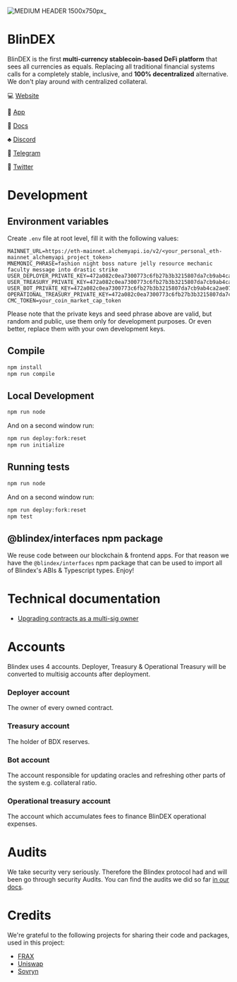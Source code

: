 ![MEDIUM HEADER 1500x750px_](https://user-images.githubusercontent.com/1577655/147810830-1b200126-47d1-4a78-a95a-45a8c8a105cc.png)

# BlinDEX

BlinDEX is the first **multi-currency stablecoin-based DeFi platform** that sees all currencies as equals.
Replacing all traditional financial systems calls for a completely stable, inclusive, and **100% decentralized** alternative. We don't play around with centralized collateral.

💻 [Website](https://blindex.io)

📱 [App](https://app.blindex.io/)

📜 [Docs](https://docs.blindex.io/)

♣️ [Discord](https://discord.gg/dbN2bmJ42u)

💬 [Telegram](https://t.me/BlinDEXio)

🤳 [Twitter](https://twitter.com/BlinDEXio)

# Development

## Environment variables

Create `.env` file at root level, fill it with the following values:

```
MAINNET_URL=https://eth-mainnet.alchemyapi.io/v2/<your_personal_eth-mainnet_alchemyapi_project_token>
MNEMONIC_PHRASE=fashion night boss nature jelly resource mechanic faculty message into drastic strike
USER_DEPLOYER_PRIVATE_KEY=472a082c0ea7300773c6fb27b3b3215807da7cb9ab4ca2ae0763eb5deb10725d
USER_TREASURY_PRIVATE_KEY=472a082c0ea7300773c6fb27b3b3215807da7cb9ab4ca2ae0763eb5deb10725d
USER_BOT_PRIVATE_KEY=472a082c0ea7300773c6fb27b3b3215807da7cb9ab4ca2ae0763eb5deb10725d
OPERATIONAL_TREASURY_PRIVATE_KEY=472a082c0ea7300773c6fb27b3b3215807da7cb9ab4ca2ae0763eb5deb10725d
CMC_TOKEN=your_coin_market_cap_token
```

Please note that the private keys and seed phrase above are valid, but random and public, use them only for development purposes. Or even better, replace them with your own development keys.

## Compile

```bash
npm install
npm run compile
```

## Local Development

```bash
npm run node
```

And on a second window run:

```bash
npm run deploy:fork:reset
npm run initialize
```

## Running tests

```bash
npm run node
```

And on a second window run:

```bash
npm run deploy:fork:reset
npm test
```

## @blindex/interfaces npm package

We reuse code between our blockchain & frontend apps. For that reason we have the `@blindex/interfaces` npm package that can be used to import all of Blindex's ABIs & Typescript types.
Enjoy!

# Technical documentation

- [Upgrading contracts as a multi-sig owner](documentation/upgrading-contracts-multisig)

# Accounts

Blindex uses 4 accounts. Deployer, Treasury & Operational Treasury will be converted to multisig accounts after deployment.

### Deployer account

The owner of every owned contract.

### Treasury account

The holder of BDX reserves.

### Bot account

The account responsible for updating oracles and refreshing other parts of the system e.g. collateral ratio.

### Operational treasury account

The account which accumulates fees to finance BlinDEX operational expenses.

# Audits

We take security very seriously. Therefore the Blindex protocol had and will been go through security Audits.
You can find the audits we did so far [in our docs](https://docs.blindex.io/smart-contracts/audits).

# Credits

We're grateful to the following projects for sharing their code and packages, used in this project:

- [FRAX](https://github.com/FraxFinance/frax-solidity)
- [Uniswap](https://github.com/Uniswap/v2-core)
- [Sovryn](https://github.com/DistributedCollective/Sovryn-smart-contracts)
